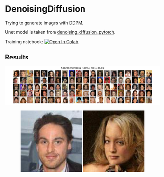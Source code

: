 # DenoisingDiffusion

Trying to generate images with [DDPM](https://arxiv.org/abs/2006.11239).

Unet model is taken from [denoising_diffusion_pytorch](https://github.com/lucidrains/denoising-diffusion-pytorch). 

Training notebook: [![Open In Colab](https://colab.research.google.com/assets/colab-badge.svg)](https://colab.research.google.com/github/Sankek/DenoisingDiffusion/blob/master/training.ipynb). 

## Results
![Examples](/figures/example.jpg)

<p align="middle">
  <img src="/figures/man.jpg" width="200"/> 
  <img src="figures/woman.jpg" width="200"/>
</p>

